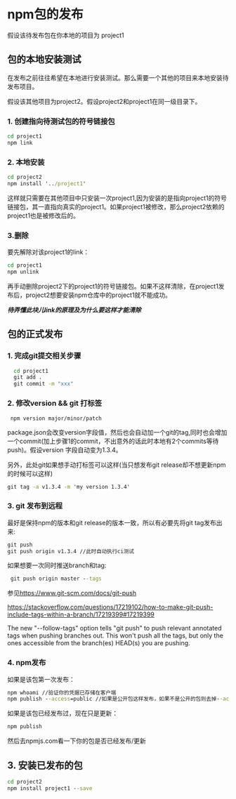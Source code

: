 # npm包的发布

假设该待发布包在你本地的项目为 project1

## 包的本地安装测试

在发布之前往往希望在本地进行安装测试。那么需要一个其他的项目来本地安装待发布项目。

假设该其他项目为project2。假设project2和project1在同一级目录下。

### 1. 创建指向待测试包的符号链接包

```cmd
cd project1
npm link
```

### 2. 本地安装

```cmd
cd project2
npm install '../project1'
```

这样就只需要在其他项目中只安装一次project1,因为安装的是指向project1的符号链接包，其一直指向真实的project1。如果project1被修改，那么project2依赖的project1也是被修改后的。

### 3.删除

要先解除对该project1的link：

```cmd
cd project1
npm unlink
```

再手动删除project2下的project1的符号链接包。如果不这样清除，在project1发布后，project2想要安装npm仓库中的project1就不能成功。

***待弄懂此块儿link的原理及为什么要这样才能清除***

## 包的正式发布

### 1. 完成git提交相关步骤

```cmd
  cd project1
  git add .
  git commit -m "xxx"
```

### 2. 修改version && git 打标签

```
 npm version major/minor/patch
```

package.json会改变version字段值，然后也会自动加一个git的tag,同时也会增加一个commit(加上步骤1的commit，不出意外的话此时本地有2个commits等待push)。假设version 字段自动变为1.3.4。

另外，此处git如果想手动打标签可以这样(当只想发布git release却不想更新npm的时候可以这样)

```cmd
git tag -a v1.3.4 -m 'my version 1.3.4'
```

### 3. git 发布到远程

最好是保持npm的版本和git release的版本一致，所以有必要先将git tag发布出来:

```cmd
git push
git push origin v1.3.4 //此时自动执行ci测试
```

如果想要一次同时推送branch和tag:

```cmd
 git push origin master --tags
```

参见<https://www.git-scm.com/docs/git-push>

<https://stackoverflow.com/questions/17219102/how-to-make-git-push-include-tags-within-a-branch/17219399#17219399>

The new "--follow-tags" option tells "git push" to push relevant annotated tags when pushing branches out.
This won't push all the tags, but only the ones accessible from the branch(es) HEAD(s) you are pushing.

### 4. npm发布

如果是该包第一次发布：

```cmd
npm whoami //验证你的凭据已存储在客户端
npm publish --access=public //如果是公开包这样发布，如果不是公开的包则去掉--access=public即可
```

如果是该包已经发布过，现在只是更新：

```cmd
npm publish
```

然后去npmjs.com看一下你的包是否已经发布/更新

## 3. 安装已发布的包

```cmd
cd project2
npm install project1 --save
```